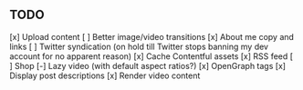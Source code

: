 ## TODO

[x] Upload content
[ ] Better image/video transitions
[x] About me copy and links
[ ] Twitter syndication (on hold till Twitter stops banning my dev account for no apparent reason)
[x] Cache Contentful assets
[x] RSS feed
[ ] Shop
[-] Lazy video (with default aspect ratios?)
[x] OpenGraph tags
[x] Display post descriptions
[x] Render video content
